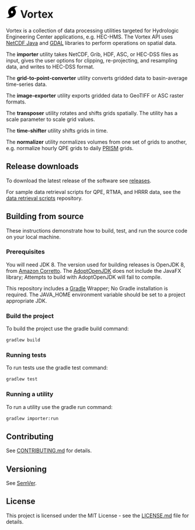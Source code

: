 <img src="importer/src/main/resources/vortex_black.png" alt="[logo]" width="32"/> Vortex
=======================

Vortex is a collection of data processing utilities targeted for Hydrologic Engineering Center applications, e.g. HEC-HMS. The Vortex API uses [NetCDF Java](https://www.unidata.ucar.edu/software/thredds/current/netcdf-java/) and [GDAL](https://gdal.org/) libraries to perform operations on spatial data.

The **importer** utility takes NetCDF, Grib, HDF, ASC, or HEC-DSS files as input, gives the user options for clipping, re-projecting, and resampling data, and writes to HEC-DSS format. 

The **grid-to-point-converter** utility converts gridded data to basin-average time-series data.

The **image-exporter** utility exports gridded data to GeoTIFF or ASC raster formats.

The **transposer** utility rotates and shifts grids spatially. The utility has a scale parameter to scale grid values.

The **time-shifter** utility shifts grids in time.

The **normalizer** utility normalizes volumes from one set of grids to another, e.g. normalize hourly QPE grids to daily [PRISM](http://www.prism.oregonstate.edu/) grids.

## Release downloads

To download the latest release of the software see [releases](https://github.com/HydrologicEngineeringCenter/Vortex/releases).

For sample data retrieval scripts for QPE, RTMA, and HRRR data, see the [data retrieval scripts](https://github.com/HydrologicEngineeringCenter/data-retrieval-scripts) repository.

## Building from source

These instructions demonstrate how to build, test, and run the source code on your local machine.  

### Prerequisites

You will need JDK 8.  The version used for building releases is OpenJDK 8, from [Amazon Corretto](https://docs.aws.amazon.com/corretto/latest/corretto-8-ug/what-is-corretto-8.html). The [AdoptOpenJDK](https://adoptopenjdk.net/) does not include the JavaFX library; Attempts to build with AdoptOpenJDK will fail to compile.

This repository includes a [Gradle](https://gradle.org/) Wrapper; No Gradle installation is required. The JAVA_HOME environment variable should be set to a project appropriate JDK.

### Build the project

To build the project use the gradle build command:

```bat
gradlew build
```

### Running tests

To run tests use the gradle test command:

```bat
gradlew test
```

### Running a utility

To run a utility use the gradle run command:

```bat
gradlew importer:run
```

## Contributing

See [CONTRIBUTING.md](https://github.com/HydrologicEngineeringCenter/Vortex/blob/master/CONTRIBUTING.md) for details.

## Versioning

See [SemVer](http://semver.org/). 

## License

This project is licensed under the MIT License - see the [LICENSE.md](LICENSE.md) file for details.
